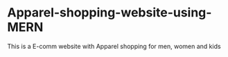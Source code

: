 # Apparel-shopping-website-using-MERN
This is a E-comm website with Apparel shopping for men, women and kids
